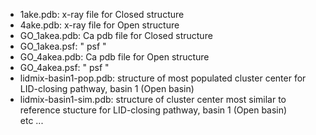 * 1ake.pdb: x-ray file for Closed structure
* 4ake.pdb: x-ray file for Open structure
* GO_1akea.pdb: Ca pdb file for Closed structure
* GO_1akea.psf: " psf "
* GO_4akea.pdb: Ca pdb file for Open structure
* GO_4akea.psf: " psf "
* lidmix-basin1-pop.pdb: structure of most populated cluster center for LID-closing pathway, basin 1 (Open basin)
* lidmix-basin1-sim.pdb: structure of cluster center most similar to reference stucture for LID-closing pathway, basin 1 (Open basin)  
etc ...
